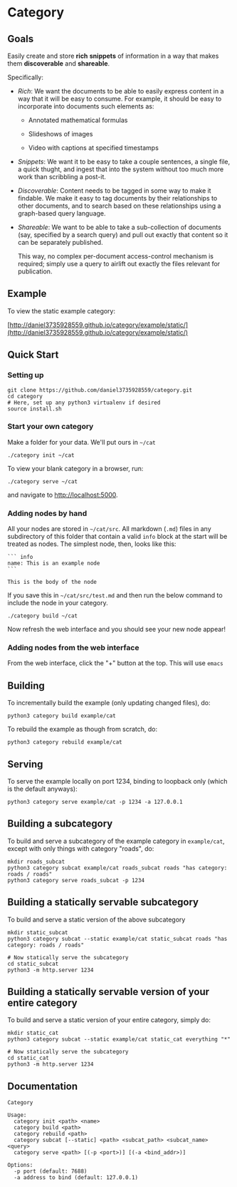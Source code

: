 # Category

## Goals

Easily create and store **rich** **snippets** of information in a way that makes
them **discoverable** and **shareable**.

Specifically: 

* *Rich*: We want the documents to be able to easily express content
  in a way that it will be easy to consume. For example, it should be
  easy to incorporate into documents such elements as: 
  
  * Annotated mathematical formulas
  
  * Slideshows of images
  
  * Video with captions at specified timestamps

* *Snippets*: We want it to be easy to take a couple sentences, a
  single file, a quick thught, and ingest that into the system without
  too much more work than scribbling a post-it.

* *Discoverable*: Content needs to be tagged in some way to make it
  findable. We make it easy to tag documents by their relationships to
  other documents, and to search based on these relationships using a
  graph-based query language.

* *Shareable*: We want to be able to take a sub-collection of
  documents (say, specified by a search query) and pull out exactly
  that content so it can be separately published.
  
  This way, no complex per-document access-control mechanism is
  required; simply use a query to airlift out exactly the files
  relevant for publication.

## Example

To view the static example category: 

[http://daniel3735928559.github.io/category/example/static/](http://daniel3735928559.github.io/category/example/static/)

## Quick Start

### Setting up

```
git clone https://github.com/daniel3735928559/category.git
cd category
# Here, set up any python3 virtualenv if desired
source install.sh
```

### Start your own category

Make a folder for your data. We'll put ours in `~/cat`

```
./category init ~/cat
```

To view your blank category in a browser, run: 

```
./category serve ~/cat
```

and navigate to [http://localhost:5000](http://localhost:5000).

### Adding nodes by hand

All your nodes are stored in `~/cat/src`. All markdown (`.md`) files
in any subdirectory of this folder that contain a valid `info` block
at the start will be treated as nodes. The simplest node, then, looks
like this:

~~~
``` info
name: This is an example node
```

This is the body of the node
~~~

If you save this in `~/cat/src/test.md` and then run the below command
to include the node in your category.

```
./category build ~/cat
```

Now refresh the web interface and you should see your new node appear!

### Adding nodes from the web interface

From the web interface, click the "+" button at the top. This will use
`emacs`

## Building

To incrementally build the example (only updating changed files), do: 

```
python3 category build example/cat
```

To rebuild the example as though from scratch, do: 

```
python3 category rebuild example/cat
```

## Serving

To serve the example locally on port 1234, binding to loopback only
(which is the default anyways): 

```
python3 category serve example/cat -p 1234 -a 127.0.0.1
```

## Building a subcategory

To build and serve a subcategory of the example category in
`example/cat`, except with only things with category "roads", do:

```
mkdir roads_subcat
python3 category subcat example/cat roads_subcat roads "has category: roads / roads"
python3 category serve roads_subcat -p 1234
```

## Building a statically servable subcategory

To build and serve a static version of the above subcategory

```
mkdir static_subcat
python3 category subcat --static example/cat static_subcat roads "has category: roads / roads"

# Now statically serve the subcategory
cd static_subcat
python3 -m http.server 1234
```

## Building a statically servable version of your entire category

To build and serve a static version of your entire category, simply do:

```
mkdir static_cat
python3 category subcat --static example/cat static_cat everything "*"

# Now statically serve the subcategory
cd static_cat
python3 -m http.server 1234
```

## Documentation

```
Category

Usage: 
  category init <path> <name>
  category build <path>
  category rebuild <path>
  category subcat [--static] <path> <subcat_path> <subcat_name> <query>
  category serve <path> [(-p <port>)] [(-a <bind_addr>)]

Options:
  -p port (default: 7688)
  -a address to bind (default: 127.0.0.1)
```
